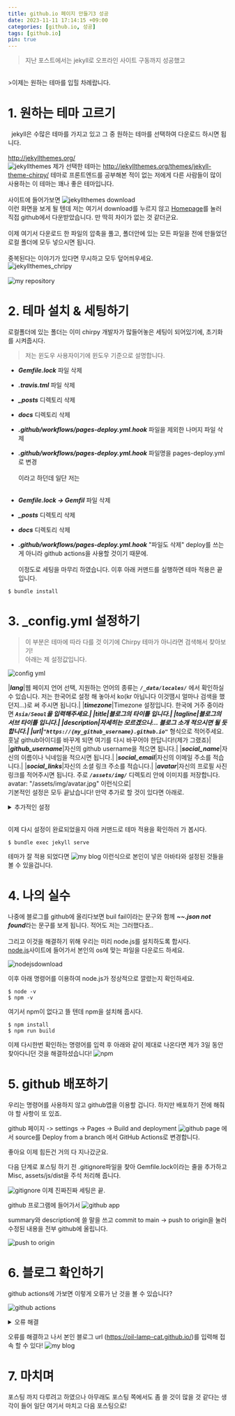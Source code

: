 ```yaml
---
title: github.io 페이지 만들기3 성공
date: 2023-11-11 17:14:15 +09:00
categories: [github.io, 성공]
tags: [github.io]
pin: true
---
```


>지난 포스트에서는 jekyll로 오프라인 사이트 구동까지 성공했고
<br/>
>이제는 원하는 테마를 입힐 차례랍니다.

# 1. 원하는 테마 고르기
&nbsp; jekyll은 수많은 테마를 가지고 있고 그 중 원하는 테마를 선택하여 다운로드 하시면 됩니다.
<br/><br/>
http://jekyllthemes.org/
<br/>
![jekyllthemes](https://github.com/oil-lamp-cat/oil-lamp-cat.github.io/assets/103806022/003e9912-d6ec-45f5-a6da-3d974781790f)
제가 선택한 테마는 http://jekyllthemes.org/themes/jekyll-theme-chirpy/ 테마로 프론트엔드를 공부해본 적이 없는 저에게 다른 사람들이 많이 사용하는 이 테마는 꽤나 좋은 테마입니다.
<br/><br/>
사이트에 들어가보면 ![jekyllthemes download](https://github.com/oil-lamp-cat/oil-lamp-cat.github.io/assets/103806022/9fe89c01-59c6-4a54-b5b8-e5a713f9d124)
<br/>이런 화면을 보게 될 텐데 저는 여기서 download를 누르지 않고 [Homepage](https://github.com/cotes2020/jekyll-theme-chirpy/)를 눌러 직접 github에서 다운받았습니다. 만 딱히 차이가 없는 것 같더군요.
<br/><br/>
이제 여기서 다운로드 한 파일의 압축을 풀고, 폴더안에 있는 모든 파일을 전에 만들었던 로컬 폴더에 모두 넣으시면 됩니다.
<br/><br/>
중복된다는 이야기가 있다면 무시하고 모두 덮어씌우세요.
<br/>
![jekyllthemes_chripy](https://github.com/oil-lamp-cat/oil-lamp-cat.github.io/assets/103806022/3abd6ebb-83ab-40be-93e4-0f998b5768a3)
<br/><br/>
![my repository](https://github.com/oil-lamp-cat/oil-lamp-cat.github.io/assets/103806022/121800df-71e1-44dd-9a47-752eae27fecb)

# 2. 테마 설치 & 세팅하기
로컬폴더에 있는 폴더는 이미 chirpy 개발자가 많들어놓은 세팅이 되어있기에, 초기화를 시켜줍시다.
>저는 윈도우 사용자이기에 윈도우 기준으로 설명합니다.

* ***Gemfile.lock*** 파일 삭제
* ***.travis.tml*** 파일 삭제
* ***_posts*** 디렉토리 삭제
* ***docs*** 디렉토리 삭제
* ***.github/workflows/pages-deploy.yml.hook*** 파일을 제외한 나머지 파일 삭제
* ***.github/workflows/pages-deploy.yml.hook*** 파일명을 pages-deploy.yml로 변경
<br/><br/>
이라고 하던데 일단 저는
<br/><br/>

* ***Gemfile.lock -> Gemfil*** 파일 삭제
* ***_posts*** 디렉토리 삭제
* ***docs*** 디렉토리 삭제
* ***.github/workflows/pages-deploy.yml.hook*** "파일도 삭제" deploy를 쓰는게 아니라 github actions을 사용할 것이기 때문에.
<br/><br/>
이정도로 세팅을 마무리 하였습니다. 이후 아래 커맨드를 실행하면 테마 적용은 끝입니다.
```shell
$ bundle install
```

# 3. _config.yml 설정하기
>이 부분은 테마에 따라 다를 것 이기에 Chirpy 테마가 아니라면 검색해서 찾아보기! <br/>
>아래는 제 설정값입니다.

![config yml](https://github.com/oil-lamp-cat/oil-lamp-cat.github.io/assets/103806022/93628ba8-5f11-4639-915e-6e857ca70d37)

|***lang***|웹 페이지 언어 선택, 지원하는 언어의 종류는 ***`/_data/locales/`*** 에서 확인하실 수 있습니다. 저는 한국어로 설정 해 놓아서 ko(kr 아닙니다 이것땜시 얼마나 검색을 했던지...)로 써 주시면 됩니다.|
|***timezone***|Timezone 설정입니다. 한국에 거주 중이라면 ***`Asia/Seoul`***을 입력해주세요.|
|***title***|블로그의 타이틀 입니다.|
|***tagline***|블로그의 서브 타이틀 입니다.|
|***description***|자세히는 모르겠으나... 블로그 소개 적으시면 될 듯 합니다.|
|***url***|***`"https://{my_github_username}.github.io"`*** 형식으로 적어주세요. 훗날 github아이디를 바꾸게 되면 여기를 다시 바꾸어야 한답니다!(제가 그랬죠)|
|***github_username***|자신의 github username을 적으면 됩니다.|
|***social_name***|자신의 이름이나 닉네임을 적으시면 됩니다.|
|***social_email***|자신의 이메일 주소를 적습니다.|
|***social_links***|자신의 소셜 링크 주소를 적습니다.|
|***avatar***|자신의 프로필 사진 링크를 적어주시면 됩니다. 주로 ***`/assets/img/`*** 디렉토리 안에 이미지를 저장합니다. avatar: "/assets/img/avatar.jpg" 이런식으로|
<br/>기본적인 설정은 모두 끝났습니다! 만약 추가로 할 것이 있다면 아래로.
<details><summary>추가적인 설정</summary>
<div markdown = "1">

|***google_site_verification***|나중에 설정 할 것으로 구글 검색에서 블로그가 보일 수 있게 설정하는 코드입력 자리|

</div>
</details>

<br/>이제 다시 설정이 완료되었을지 아래 커맨드로 테마 적용을 확인하러 가 봅시다.
```shell
$ bundle exec jekyll serve
```
테마가 잘 적용 되었다면
![my blog](https://github.com/oil-lamp-cat/oil-lamp-cat.github.io/assets/103806022/49178345-d8ee-438b-b6dd-8e42c16725e4)
이런식으로 본인이 넣은 아바타와 설정된 것들을 볼 수 있을겁니다.

# 4. 나의 실수
나중에 블로그를 github에 올리다보면 buil fail이라는 문구와 함께 ***~~.json not found***라는 문구를 보게 됩니다. 적어도 저는 그러했다죠..<br/><br/>
그리고 이것을 해결하기 위해 우리는 미리 node.js를 설치하도록 합시다.
<br/>
[node.js](https://nodejs.org/en/download/current)사이트에 들어가서 본인의 os에 맞는 파일을 다운로드 하세요.

![nodejsdownload](https://github.com/oil-lamp-cat/oil-lamp-cat.github.io/assets/103806022/6eae9282-181f-4406-8cfe-895df3482b05)

이후 아래 명령어를 이용하여 node.js가 정상적으로 깔렸는지 확인하세요.
```shell
$ node -v
$ npm -v
```
여기서 npm이 없다고 뜰 텐데 npm을 설치해 줍시다.
```shell
$ npm install
$ npm run build
```
이제 다시한번 확인하는 명령어를 입력 후 아래와 같이 제대로 나온다면 제가 3일 동안 찾아다니던 것을 해결하셨습니다!
![npm](https://github.com/oil-lamp-cat/oil-lamp-cat.github.io/assets/103806022/fe07bb81-118e-4aee-b390-de379e1427f4)

# 5. github 배포하기
우리는 명령어를 사용하지 않고 github앱을 이용할 겁니다. 하지만 배포하기 전에 해줘야 할 사항이 또 있죠.
<br/>

github 페이지 -> settings -> Pages -> Build and deployment
![github page](https://github.com/oil-lamp-cat/oil-lamp-cat.github.io/assets/103806022/084bed3f-ae60-44e9-b8d9-25eec2888d00)
에서 source를 Deploy from a branch 에서 GitHub Actions로 변경합니다.<br/>

좋아요 이제 힘든건 거의 다 지나갔군요.

다음 단계로 포스팅 하기 전 .gitignore파일을 찾아 Gemfile.lock이라는 줄을 추가하고 Misc, assets/js/dist을 주석 처리해 줍니다.

![gitignore](https://github.com/oil-lamp-cat/oil-lamp-cat.github.io/assets/103806022/990512d0-dd63-495e-9aa9-0402e82be241)
이제 진짜진짜 세팅은 끝.<br/>

github 프로그램에 들어가서 
![github app](https://github.com/oil-lamp-cat/oil-lamp-cat.github.io/assets/103806022/81509513-52c2-4d40-927e-4adccefdfd7d)

summary와 description에 쓸 말을 쓰고 commit to main -> push to origin을 눌러 수정된 내용을 전부 github에 올립니다.

![push to origin](https://github.com/oil-lamp-cat/oil-lamp-cat.github.io/assets/103806022/cb3dc10f-d586-44b4-a6de-95cd1cd3f7c8)

# 6. 블로그 확인하기
github actions에 가보면 이렇게 오류가 난 것을 볼 수 있습니다?

![github actions](https://github.com/oil-lamp-cat/oil-lamp-cat.github.io/assets/103806022/52a0be29-b00c-4133-a4a3-67941efbf565)
<details><summary>오류 해결</summary>
<div markdown = "1">

![오류](https://github.com/oil-lamp-cat/oil-lamp-cat.github.io/assets/103806022/b433343e-410f-4cda-aead-635803228ebc)

보통 오류를 잘 읽어보면 알 수 있다.

http://jekyllthemes.org/ is not an HTTPS link
http://jekyllthemes.org/themes/jekyll-theme-chirpy/ is not an HTTPS link

https가 아닌 http링크라서 싫다고 한다... url을 직접 써야 할 듯 하다...

</div>
</details>

오류를 해결하고 나서 본인 블로그 url (https://oil-lamp-cat.github.io/)를 입력해 접속 할 수 있다!
![my blog](https://github.com/oil-lamp-cat/oil-lamp-cat.github.io/assets/103806022/49178345-d8ee-438b-b6dd-8e42c16725e4)

# 7. 마치며
포스팅 까지 다루려고 하였으나 아무래도 포스팅 쪽에서도 좀 쓸 것이 많을 것 같다는 생각이 들어 일단 여기서 마치고 다음 포스팅으로!